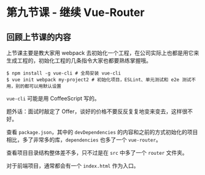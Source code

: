 # 第九节课 - 继续 Vue-Router

## 回顾上节课的内容

上节课主要是教大家用 webpack 去初始化一个工程，在公司实际上也都是用它来生成工程的，初始化工程的几条指令大家也都要熟练掌握哦。

```shell
$ npm install -g vue-cli # 全局安装 vue-cli
$ vue init webpack my-project2 # 初始化项目，ESLint、单元测试和 e2e 测试不用，别的都可以用默认设置
```

`vue-cli` 可能是用 CoffeeScript 写的。

题外话：面试时敲定了 Offer，谈好的价格不要反反复复地变来变去，这样很不好。

查看 `package.json`，其中的 `devDependencies` 的内容和之前的方式初始化的项目相比，多了非常多的库，`dependencies` 也多了一个 `vue-router`。

查看项目目录结构整体差不多，只不过是在 `src` 中多了一个 `router` 文件夹。

对于前端项目，通常都会有一个 `index.html` 作为入口。
